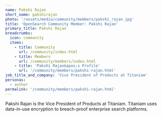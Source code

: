 ```yaml
---
name: Pakshi Rajan
short_name: pakshirajan
photo: '/assets/media/community/members/pakshi_rajan.jpg'
title: 'OpenSearch Community Member: Pakshi Rajan'
primary_title: Pakshi Rajan
breadcrumbs:
  icon: community
  items:
    - title: Community
      url: /community/index.html
    - title: Members
      url: /community/members/index.html
    - title: 'Pakshi Rajan&apos;s Profile'
      url: '/community/members/pakshi-rajan.html'
job_title_and_company: 'Vice President of Products at Titaniam'
personas:
  - author
permalink: '/community/members/pakshi-rajan.html'
---
```


Pakshi Rajan is the Vice President of Products at Titaniam. Titaniam uses data-in-use encryption to breach-proof enterprise search platforms.
